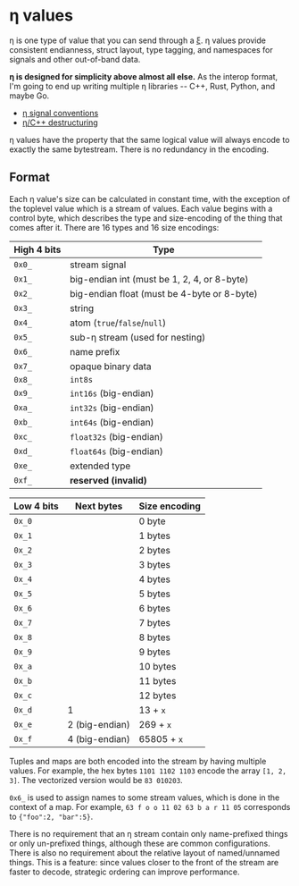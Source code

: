 # η values
η is one type of value that you can send through a [ξ](xi.md). η values provide consistent endianness, struct layout, type tagging, and namespaces for signals and other out-of-band data.

**η is designed for simplicity above almost all else.** As the interop format, I'm going to end up writing multiple η libraries -- C++, Rust, Python, and maybe Go.

+ [η signal conventions](eta-signals.md)
+ [η/C++ destructuring](eta-cpp.md)

η values have the property that the same logical value will always encode to exactly the same bytestream. There is no redundancy in the encoding.


## Format
Each η value's size can be calculated in constant time, with the exception of the toplevel value which is a stream of values. Each value begins with a control byte, which describes the type and size-encoding of the thing that comes after it. There are 16 types and 16 size encodings:

| High 4 bits | Type                                        |
|-------------|---------------------------------------------|
| `0x0_`      | stream signal                               |
| `0x1_`      | big-endian int (must be 1, 2, 4, or 8-byte) |
| `0x2_`      | big-endian float (must be 4-byte or 8-byte) |
| `0x3_`      | string                                      |
| `0x4_`      | atom (`true`/`false`/`null`)                |
| `0x5_`      | sub-η stream (used for nesting)             |
| `0x6_`      | name prefix                                 |
| `0x7_`      | opaque binary data                          |
| `0x8_`      | `int8s`                                     |
| `0x9_`      | `int16s` (big-endian)                       |
| `0xa_`      | `int32s` (big-endian)                       |
| `0xb_`      | `int64s` (big-endian)                       |
| `0xc_`      | `float32s` (big-endian)                     |
| `0xd_`      | `float64s` (big-endian)                     |
| `0xe_`      | extended type                               |
| `0xf_`      | **reserved (invalid)**                      |

| Low 4 bits | Next bytes     | Size encoding |
|------------|----------------|---------------|
| `0x_0`     |                | 0 byte        |
| `0x_1`     |                | 1 bytes       |
| `0x_2`     |                | 2 bytes       |
| `0x_3`     |                | 3 bytes       |
| `0x_4`     |                | 4 bytes       |
| `0x_5`     |                | 5 bytes       |
| `0x_6`     |                | 6 bytes       |
| `0x_7`     |                | 7 bytes       |
| `0x_8`     |                | 8 bytes       |
| `0x_9`     |                | 9 bytes       |
| `0x_a`     |                | 10 bytes      |
| `0x_b`     |                | 11 bytes      |
| `0x_c`     |                | 12 bytes      |
| `0x_d`     | 1              | 13 + `x`      |
| `0x_e`     | 2 (big-endian) | 269 + `x`     |
| `0x_f`     | 4 (big-endian) | 65805 + `x`   |

Tuples and maps are both encoded into the stream by having multiple values. For example, the hex bytes `1101 1102 1103` encode the array `[1, 2, 3]`. The vectorized version would be `83 010203`.

`0x6_` is used to assign names to some stream values, which is done in the context of a map. For example, `63 f o o 11 02 63 b a r 11 05` corresponds to `{"foo":2, "bar":5}`.

There is no requirement that an η stream contain only name-prefixed things or only un-prefixed things, although these are common configurations. There is also no requirement about the relative layout of named/unnamed things. This is a feature: since values closer to the front of the stream are faster to decode, strategic ordering can improve performance.
